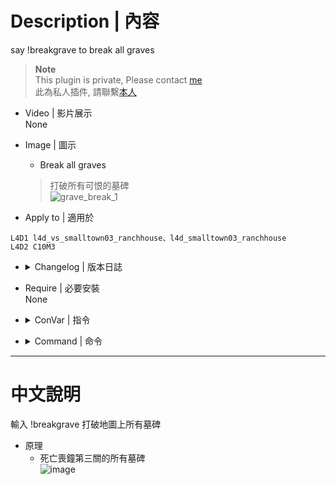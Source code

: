 # Description | 內容
say !breakgrave to break all graves

> __Note__ <br/>
This plugin is private, Please contact [me](https://github.com/fbef0102/Game-Private_Plugin#私人插件列表-private-plugins-list)<br/>
此為私人插件, 請聯繫[本人](https://github.com/fbef0102/Game-Private_Plugin#私人插件列表-private-plugins-list)

* Video | 影片展示
<br/>None

* Image | 圖示
	* Break all graves
	> 打破所有可恨的墓碑
	<br/>![grave_break_1](image/grave_break_1.gif)

* Apply to | 適用於
```
L4D1 l4d_vs_smalltown03_ranchhouse、l4d_smalltown03_ranchhouse
L4D2 C10M3
```

* <details><summary>Changelog | 版本日誌</summary>

	* v1.0 (2022-11-27)
		* Request by GGM
		* Initial Release
</details>

* Require | 必要安裝
<br>None

* <details><summary>ConVar | 指令</summary>

	None
</details>

* <details><summary>Command | 命令</summary>
	
	* **Break all graves**
	```php
	sm_breakgrave
	```
</details>

- - - -
# 中文說明
輸入 !breakgrave 打破地圖上所有墓碑

* 原理
	* 死亡喪鐘第三關的所有墓碑
	<br/>![image](https://user-images.githubusercontent.com/12229810/204136660-5dd3aec2-e0ab-4451-a91f-b01b9d498fdf.png)